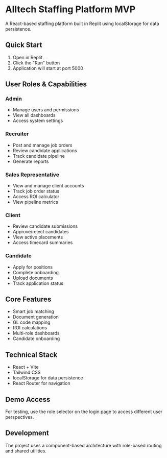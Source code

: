 
# Alltech Staffing Platform MVP

A React-based staffing platform built in Replit using localStorage for data persistence.

## Quick Start

1. Open in Replit
2. Click the "Run" button
3. Application will start at port 5000

## User Roles & Capabilities

### Admin
- Manage users and permissions
- View all dashboards
- Access system settings

### Recruiter
- Post and manage job orders
- Review candidate applications
- Track candidate pipeline
- Generate reports

### Sales Representative
- View and manage client accounts
- Track job order status
- Access ROI calculator
- View pipeline metrics

### Client
- Review candidate submissions
- Approve/reject candidates
- View active placements
- Access timecard summaries

### Candidate
- Apply for positions
- Complete onboarding
- Upload documents
- Track application status

## Core Features

- Smart job matching
- Document generation
- GL code mapping
- ROI calculations
- Multi-role dashboards
- Candidate onboarding

## Technical Stack

- React + Vite
- Tailwind CSS
- localStorage for data persistence
- React Router for navigation

## Demo Access

For testing, use the role selector on the login page to access different user perspectives.

## Development

The project uses a component-based architecture with role-based routing and shared utilities.
